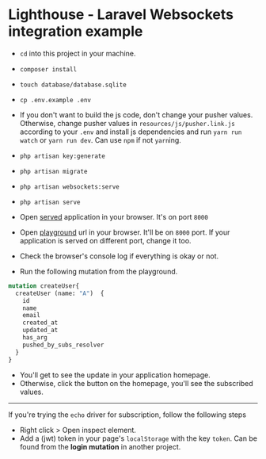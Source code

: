 # Lighthouse - Laravel Websockets integration example

- `cd` into this project in your machine.
- `composer install`
- `touch database/database.sqlite`
- `cp .env.example .env`
- If you don't want to build the js code, don't change your pusher values. Otherwise, change pusher values in `resources/js/pusher.link.js` according to your `.env` and install js dependencies and run `yarn run watch` or `yarn run dev`. Can use `npm` if not `yarn`ing.
- `php artisan key:generate`
- `php artisan migrate`
- `php artisan websockets:serve`
- `php artisan serve`

- Open [served](http://127.0.0.1:8000/) application in your browser. It's on port `8000`
- Open [playground](http://127.0.0.1:8000/graphql-playground) url in your browser. It'll be on `8000` port. If your application is served on different port, change it too.
- Check the browser's console log if everything is okay or not.
- Run the following mutation from the playground.
```graphql endpoint doc
mutation createUser{
  createUser (name: "A")  {
    id
    name
    email
    created_at
    updated_at
    has_arg
    pushed_by_subs_resolver
  }
}
```
- You'll get to see the update in your application homepage.
- Otherwise, click the button on the homepage, you'll see the subscribed values.

---

If you're trying the `echo` driver for subscription, follow the following steps

- Right click > Open inspect element.
- Add a (jwt) token in your page's `localStorage` with the key `token`. Can be found from the **login mutation** in another project. 
